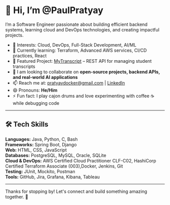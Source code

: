 # 👋 Hi, I’m @PaulPratyay

I’m a Software Engineer passionate about building efficient backend systems, learning cloud and DevOps technologies, and creating impactful projects.

- 👀 Interests: Cloud, DevOps, Full-Stack Development, AI/ML
- 🌱 Currently learning: Terraform, Advanced AWS services, CI/CD practices, React
- 💼 Featured Project: [MyTranscript](https://github.com/PaulPratyay/my-transcript) – REST API for managing student transcripts
- 💞️ I am looking to collaborate on **open-source projects, backend APIs, and real-world AI applications**
- 📫 Reach me at: [pratyaydocker@gmail.com](mailto:pratyaydocker@gmail.com) | [LinkedIn](https://www.linkedin.com/in/paul-pratyay-160676305)
- 😄 Pronouns: **He/Him**
- ⚡ Fun fact: I play cajon drums and love experimenting with coffee ☕ while debugging code

---

## 🛠️ Tech Skills

**Languages:** Java, Python, C, Bash  
**Frameworks:** Spring Boot, Django  
**Web:** HTML, CSS, JavaScript  
**Databases:** PostgreSQL, MySQL, Oracle, SQLite  
**Cloud & DevOps:** AWS Certified Cloud Practitioner CLF-C02, HashiCorp Certified Terraform Associate (003),Docker, Jenkins, Git  
**Testing:** JUnit, Mockito, Postman  
**Tools:** GitHub, Jira, Grafana, Kibana, Tableau

---

Thanks for stopping by! Let's connect and build something amazing together. 🚀

